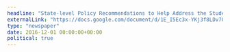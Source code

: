 ```yaml
---
headline: "State-level Policy Recommendations to Help Address the Student Loan Crisis"
externalLink: "https://docs.google.com/document/d/1E_I5Ec3x-YKj3f8LDv7QesCn2PTkgpeSV3q_4YqvrjI/edit?usp=sharing"
type: "newspaper"
date: 2016-12-01 00:00:00+00:00
political: true
---
```



